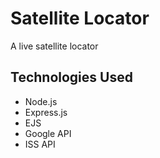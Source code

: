 # Satellite Locator
A live satellite locator

## Technologies Used
- Node.js
- Express.js
- EJS
- Google API
- ISS API
